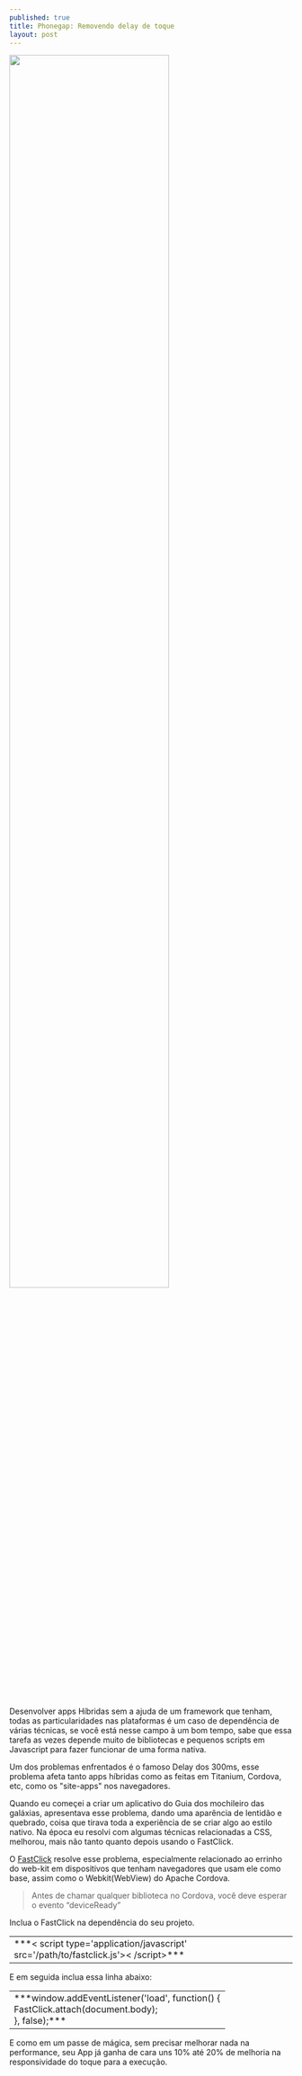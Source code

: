 ```yaml
---
published: true
title: Phonegap: Removendo delay de toque
layout: post
---
```

<img src="http://www.blackberryinnovationcenter.com/colombia/wp-content/uploads/2013/11/Apache_Cordova1.png" width="75%"/>

Desenvolver apps Híbridas sem a ajuda de um framework que tenham, todas as particularidades nas plataformas é um caso de dependência de várias técnicas, se você está nesse campo à um bom tempo, sabe que essa tarefa as vezes depende muito de bibliotecas e pequenos scripts em Javascript para fazer funcionar de uma forma nativa.

Um dos problemas enfrentados é o famoso Delay dos 300ms, esse problema afeta tanto apps híbridas como as feitas em Titanium, Cordova, etc, como os "site-apps" nos navegadores.

Quando eu começei a criar um aplicativo do Guia dos mochileiro das galáxias, apresentava esse problema, dando uma aparência de lentidão e quebrado, coisa que tirava toda a experiência de se criar algo ao estilo nativo. Na época eu resolvi com algumas técnicas relacionadas a CSS, melhorou, mais não tanto quanto depois usando o FastClick.

O [FastClick](https://github.com/ftlabs/fastclick) resolve esse problema, especialmente relacionado ao errinho do web-kit em dispositivos que tenham navegadores que usam ele como base, assim como o Webkit(WebView) do Apache Cordova.

>Antes de chamar qualquer biblioteca no Cordova, você deve esperar o evento “deviceReady”

Inclua o FastClick na dependência do seu projeto.<br/>
<table>
 <td border="2px">
     ***< script type='application/javascript' src='/path/to/fastclick.js'>< /script>***
 </td>
</table>


E em seguida inclua essa linha abaixo:

<table>
 <td border="2px">
     ***window.addEventListener('load', function() { <br/>
    FastClick.attach(document.body);<br/>
}, false);***
 </td>
</table>

E como em um passe de mágica, sem precisar melhorar nada na performance, seu App já ganha de cara uns 10% até 20% de melhoria na responsividade do toque para a execução.
